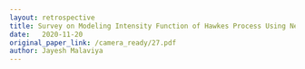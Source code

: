 ```yaml
---
layout: retrospective
title: Survey on Modeling Intensity Function of Hawkes Process Using Neural Models
date:   2020-11-20
original_paper_link: /camera_ready/27.pdf
author: Jayesh Malaviya
---
```

